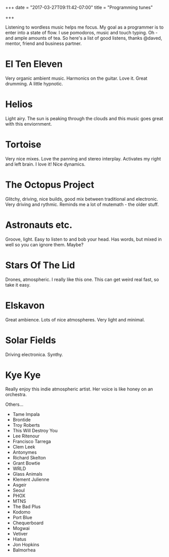 +++
date = "2017-03-27T09:11:42-07:00"
title = "Programming tunes"

+++

Listening to wordless music helps me focus. My goal as a programmer is to enter into a state of flow. I use pomodoros, music and touch typing. Oh - and ample amounts of tea. So here's a list of good listens, thanks @daved, mentor, friend and business partner.

# El Ten Eleven
Very organic ambient music. Harmonics on the guitar. Love it. Great drumming. A little hypnotic. 

# Helios
Light airy. The sun is peaking through the clouds and this music goes great with this enviornment.

# Tortoise
Very nice mixes. Love the panning and stereo interplay. Activates my right and left brain. I love it! Nice dynamics.

# The Octopus Project
Glitchy, driving, nice builds, good mix between traditional and electronic. Very driving and rythmic. Reminds me a lot of mutemath - the older stuff.

# Astronauts etc.
Groove, light. Easy to listen to and bob your head. Has words, but mixed in well so you can ignore them. Maybe?

# Stars Of The Lid
Drones, atmospheric. I really like this one. This can get weird real fast, so take it easy.

# Elskavon
Great ambience. Lots of nice atmospheres. Very light and minimal.


# Solar Fields
Driving electronica. Synthy.

# Kye Kye
Really enjoy this indie atmospheric artist. Her voice is like honey on an orchestra.


Others...

 - Tame Impala
 - Brontide
 - Troy Roberts
 - This Will Destroy You
 - Lee Ritenour
 - Francisco Tarrega
 - Clem Leek
 - Antonymes
 - Richard Skelton
 - Grant Bowtie
 - WRLD
 - Glass Animals
 - Klement Julienne
 - Asgeir
 - Seoul
 - PHOX
 - MTNS
 - The Bad Plus
 - Kodomo
 - Port Blue
 - Chequerboard
 - Mogwai
 - Vetiver
 - Hiatus
 - Jon Hopkins
 - Balmorhea
